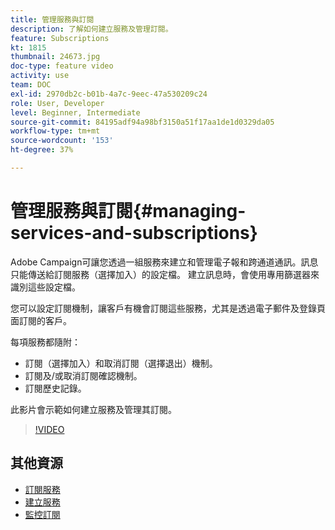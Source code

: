 ```yaml
---
title: 管理服務與訂閱
description: 了解如何建立服務及管理訂閱。
feature: Subscriptions
kt: 1815
thumbnail: 24673.jpg
doc-type: feature video
activity: use
team: DOC
exl-id: 2970db2c-b01b-4a7c-9eec-47a530209c24
role: User, Developer
level: Beginner, Intermediate
source-git-commit: 84195adf94a98bf3150a51f17aa1de1d0329da05
workflow-type: tm+mt
source-wordcount: '153'
ht-degree: 37%

---
```


# 管理服務與訂閱{#managing-services-and-subscriptions}

Adobe Campaign可讓您透過一組服務來建立和管理電子報和跨通道通訊。訊息只能傳送給訂閱服務（選擇加入）的設定檔。 建立訊息時，會使用專用篩選器來識別這些設定檔。

您可以設定訂閱機制，讓客戶有機會訂閱這些服務，尤其是透過電子郵件及登錄頁面訂閱的客戶。

每項服務都隨附：

* 訂閱（選擇加入）和取消訂閱（選擇退出）機制。
* 訂閱及/或取消訂閱確認機制。
* 訂閱歷史記錄。

此影片會示範如何建立服務及管理其訂閱。

>[!VIDEO](https://video.tv.adobe.com/v/24673?quality=12)

## 其他資源

* [訂閱服務](https://experienceleague.adobe.com/docs/campaign-standard/using/managing-processes-and-data/data-management-activities/subscription-services.html?lang=en)
* [建立服務](https://experienceleague.adobe.com/docs/campaign-standard/using/profiles-and-audiences/managing-subscriptions/creating-a-service.html?lang=en)
* [監控訂閱](https://experienceleague.adobe.com/docs/campaign-standard/using/profiles-and-audiences/managing-subscriptions/monitoring-subscriptions.html?lang=en)
